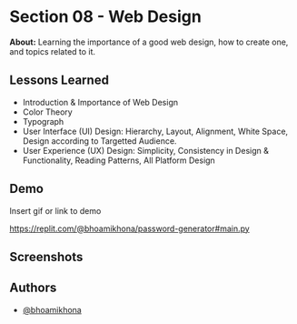 
# Section 08 - Web Design

**About:**  Learning the importance of a good web design, how to create one, and topics related to it.
## Lessons Learned

- Introduction & Importance of Web Design
- Color Theory
- Typograph
- User Interface (UI) Design: Hierarchy, Layout, Alignment, White Space, Design according to Targetted Audience.  
- User Experience (UX) Design: Simplicity, Consistency in Design & Functionality, Reading Patterns, All Platform Design
## Demo

Insert gif or link to demo

https://replit.com/@bhoamikhona/password-generator#main.py
## Screenshots




## Authors

- [@bhoamikhona](https://github.com/bhoamikhona)

